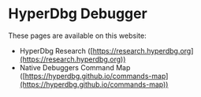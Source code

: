 # HyperDbg Debugger

These pages are available on this website: 

- HyperDbg Research ([https://research.hyperdbg.org](https://research.hyperdbg.org))
- Native Debuggers Command Map ([https://hyperdbg.github.io/commands-map](https://hyperdbg.github.io/commands-map))
